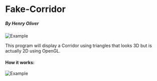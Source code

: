 # Fake-Corridor
##### By Henry Oliver

![Example](https://i.imgur.com/FMlDFxJ.gif)

This program will display a Corridor using triangles that looks 3D but is actually 2D using OpenGL.

#### How it works:

![Example](https://i.imgur.com/LCb2KOo.png)
